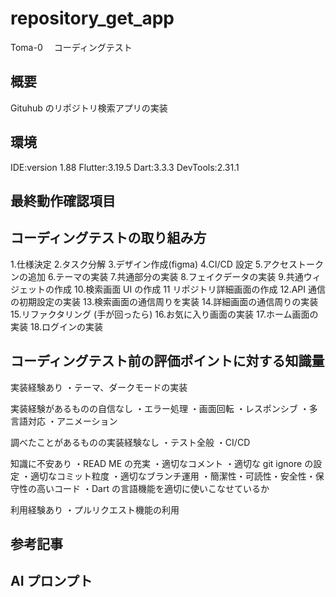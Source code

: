 # repository_get_app

Toma-0 　コーディングテスト

## 概要

Gituhub のリポジトリ検索アプリの実装

## 環境

IDE:version 1.88
Flutter:3.19.5
Dart:3.3.3
DevTools:2.31.1

## 最終動作確認項目

## コーディングテストの取り組み方

1.仕様決定 2.タスク分解 3.デザイン作成(figma)
4.CI/CD 設定 5.アクセストークンの追加 6.テーマの実装 7.共通部分の実装 8.フェイクデータの実装 9.共通ウィジェットの作成 10.検索画面 UI の作成
11 リポジトリ詳細画面の作成
12.API 通信の初期設定の実装 13.検索画面の通信周りを実装 14.詳細画面の通信周りの実装 15.リファクタリング
(手が回ったら) 16.お気に入り画面の実装 17.ホーム画面の実装 18.ログインの実装

## コーディングテスト前の評価ポイントに対する知識量

実装経験あり
・テーマ、ダークモードの実装

実装経験があるものの自信なし
・エラー処理
・画面回転
・レスポンシブ
・多言語対応
・アニメーション

調べたことがあるものの実装経験なし
・テスト全般
・CI/CD

知識に不安あり
・READ ME の充実
・適切なコメント
・適切な git ignore の設定
・適切なコミット粒度
・適切なブランチ運用
・簡潔性・可読性・安全性・保守性の高いコード
・Dart の言語機能を適切に使いこなせているか

利用経験あり
・プルリクエスト機能の利用

## 参考記事

## AI プロンプト
